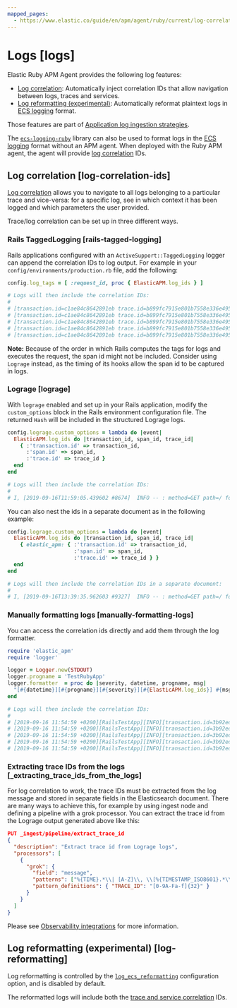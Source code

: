```yaml
---
mapped_pages:
  - https://www.elastic.co/guide/en/apm/agent/ruby/current/log-correlation.html
---
```


# Logs [logs]

Elastic Ruby APM Agent provides the following log features:

* [Log correlation](#log-correlation-ids): Automatically inject correlation IDs that allow navigation between logs, traces and services.
* [Log reformatting (experimental)](#log-reformatting): Automatically reformat plaintext logs in [ECS logging](ecs-logging://reference/intro.md) format.

Those features are part of [Application log ingestion strategies](docs-content://solutions/observability/logs/stream-application-logs.md).

The [`ecs-logging-ruby`](ecs-logging-ruby://reference/index.md) library can also be used to format logs in the [ECS logging](ecs-logging://reference/intro.md) format without an APM agent. When deployed with the Ruby APM agent, the agent will provide [log correlation](#log-correlation-ids) IDs.


## Log correlation [log-correlation-ids]

[Log correlation](docs-content://solutions/observability/apps/logs.md) allows you to navigate to all logs belonging to a particular trace and vice-versa: for a specific log, see in which context it has been logged and which parameters the user provided.

Trace/log correlation can be set up in three different ways.


### Rails TaggedLogging [rails-tagged-logging]

Rails applications configured with an `ActiveSupport::TaggedLogging` logger can append the correlation IDs to log output. For example in your `config/environments/production.rb` file, add the following:

```ruby
config.log_tags = [ :request_id, proc { ElasticAPM.log_ids } ]

# Logs will then include the correlation IDs:
#
# [transaction.id=c1ae84c8642891eb trace.id=b899fc7915e801b7558e336e4952bafe] Started GET "/" for 127.0.0.1 at 2019-09-16 11:28:46 +0200
# [transaction.id=c1ae84c8642891eb trace.id=b899fc7915e801b7558e336e4952bafe] Processing by ApplicationController#index as HTML
# [transaction.id=c1ae84c8642891eb trace.id=b899fc7915e801b7558e336e4952bafe]   Rendering text template
# [transaction.id=c1ae84c8642891eb trace.id=b899fc7915e801b7558e336e4952bafe]   Rendered text template (Duration: 0.1ms | Allocations: 17)
# [transaction.id=c1ae84c8642891eb trace.id=b899fc7915e801b7558e336e4952bafe] Completed 200 OK in 1ms (Views: 0.4ms | Allocations: 171)
```

**Note:** Because of the order in which Rails computes the tags for logs and executes the request, the span id might not be included. Consider using `Lograge` instead, as the timing of its hooks allow the span id to be captured in logs.


### Lograge [lograge]

With `lograge` enabled and set up in your Rails application, modify the `custom_options` block in the Rails environment configuration file. The returned `Hash` will be included in the structured Lograge logs.

```ruby
config.lograge.custom_options = lambda do |event|
  ElasticAPM.log_ids do |transaction_id, span_id, trace_id|
    { :'transaction.id' => transaction_id,
      :'span.id' => span_id,
      :'trace.id' => trace_id }
  end
end

# Logs will then include the correlation IDs:
#
# I, [2019-09-16T11:59:05.439602 #8674]  INFO -- : method=GET path=/ format=html controller=ApplicationController action=index status=200 duration=0.36 view=0.20 transaction.id=56a9186a9257aa08 span.id=8e84a786ab0abbb2 trace.id=1bbab8ac4c7c9584f53eb882ff0dfdd8
```

You can also nest the ids in a separate document as in the following example:

```ruby
config.lograge.custom_options = lambda do |event|
  ElasticAPM.log_ids do |transaction_id, span_id, trace_id|
    { elastic_apm: { :'transaction.id' => transaction_id,
                     :'span.id' => span_id,
                     :'trace.id' => trace_id } }
  end
end

# Logs will then include the correlation IDs in a separate document:
#
# I, [2019-09-16T13:39:35.962603 #9327]  INFO -- : method=GET path=/ format=html controller=ApplicationController action=index status=200 duration=0.37 view=0.20 elastic_apm={:transaction_id=>"2fb84f5d0c48a296", :span_id=>"2e5c5a7c85f83be7", :trace_id=>"43e1941c4a6fff343a4e018ff7b92000"}
```


### Manually formatting logs [manually-formatting-logs]

You can access the correlation ids directly and add them through the log formatter.

```ruby
require 'elastic_apm'
require 'logger'

logger = Logger.new(STDOUT)
logger.progname = 'TestRubyApp'
logger.formatter  = proc do |severity, datetime, progname, msg|
  "[#{datetime}][#{progname}][#{severity}][#{ElasticAPM.log_ids}] #{msg}\n"
end

# Logs will then include the correlation IDs:
#
# [2019-09-16 11:54:59 +0200][RailsTestApp][INFO][transaction.id=3b92edcccc0a6d1e trace.id=1275686e35de91f776557637e799651e] Started GET "/" for 127.0.0.1 at 2019-09-16 11:54:59 +0200
# [2019-09-16 11:54:59 +0200][RailsTestApp][INFO][transaction.id=3b92edcccc0a6d1e trace.id=1275686e35de91f776557637e799651e] Processing by ApplicationController#index as HTML
# [2019-09-16 11:54:59 +0200][RailsTestApp][INFO][transaction.id=3b92edcccc0a6d1e span.id=3bde4e9c85ab359c trace.id=1275686e35de91f776557637e799651e]   Rendering text template
# [2019-09-16 11:54:59 +0200][RailsTestApp][INFO][transaction.id=3b92edcccc0a6d1e span.id=f3d7e32f176d4c93 trace.id=1275686e35de91f776557637e799651e]   Rendered text template (Duration: 0.1ms | Allocations: 17)
# [2019-09-16 11:54:59 +0200][RailsTestApp][INFO][transaction.id=3b92edcccc0a6d1e span.id=3bde4e9c85ab359c trace.id=1275686e35de91f776557637e799651e] Completed 200 OK in 1ms (Views: 0.3ms | Allocations: 187)
```


### Extracting trace IDs from the logs [_extracting_trace_ids_from_the_logs]

For log correlation to work, the trace IDs must be extracted from the log message and stored in separate fields in the Elasticsearch document. There are many ways to achieve this, for example by using ingest node and defining a pipeline with a grok processor. You can extract the trace id from the Lograge output generated above like this:

```json
PUT _ingest/pipeline/extract_trace_id
{
  "description": "Extract trace id from Lograge logs",
  "processors": [
    {
      "grok": {
        "field": "message",
        "patterns": ["%{TIME}.*\\| [A-Z]\\, \\[%{TIMESTAMP_ISO8601}.*\\]  %{LOGLEVEL:log.level} [-]{2} \\: \\[[0-9A-Fa-f\\-]{36}\\] \\{.*\\\"trace\\.id\\\"\\:\\\"%{TRACE_ID:trace.id}.*\\}"],
        "pattern_definitions": { "TRACE_ID": "[0-9A-Fa-f]{32}" }
      }
    }
  ]
}
```

Please see [Observability integrations](docs-content://solutions/observability/apps/logs.md) for more information.


## Log reformatting (experimental) [log-reformatting]

Log reformatting is controlled by the [`log_ecs_reformatting`](/reference/configuration.md#config-log-ecs-formatting) configuration option, and is disabled by default.

The reformatted logs will include both the [trace and service correlation](#log-correlation-ids) IDs.
